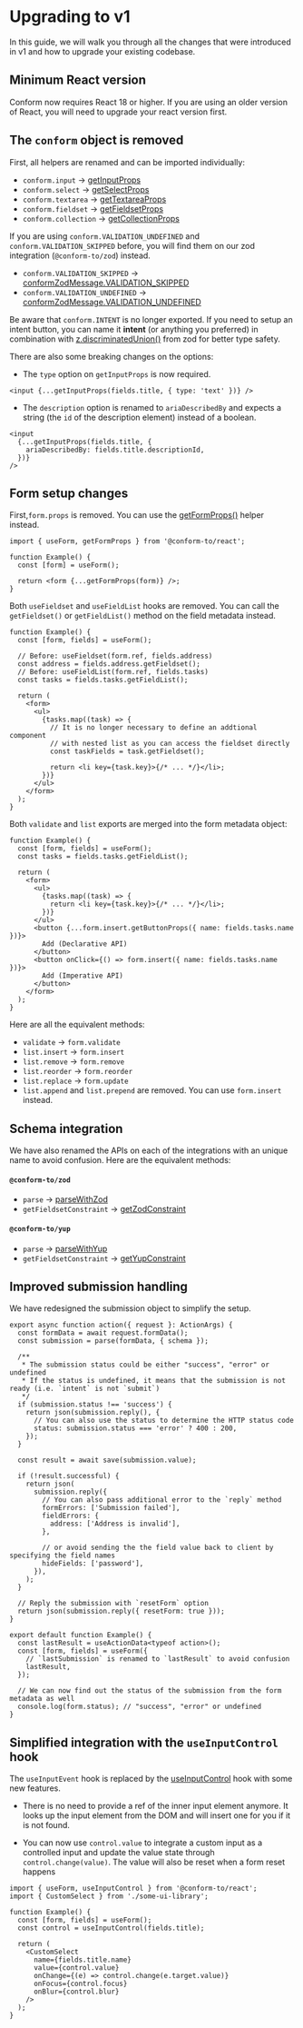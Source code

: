 # Upgrading to v1

In this guide, we will walk you through all the changes that were introduced in v1 and how to upgrade your existing codebase.

## Minimum React version

Conform now requires React 18 or higher. If you are using an older version of React, you will need to upgrade your react version first.

## The `conform` object is removed

First, all helpers are renamed and can be imported individually:

- `conform.input` -> [getInputProps](./api//react/getInputProps.md)
- `conform.select` -> [getSelectProps](./api/react/getSelectProps.md)
- `conform.textarea` -> [getTextareaProps](./api/react/getTextareaProps.md)
- `conform.fieldset` -> [getFieldsetProps](./api/react/getFieldsetProps.md)
- `conform.collection` -> [getCollectionProps](./api/react/getCollectionProps.md)

If you are using `conform.VALIDATION_UNDEFINED` and `conform.VALIDATION_SKIPPED` before, you will find them on our zod integration (`@conform-to/zod`) instead.

- `conform.VALIDATION_SKIPPED` -> [conformZodMessage.VALIDATION_SKIPPED](./api/zod/conformZodMessage.md#conformzodmessagevalidation_skipped)
- `conform.VALIDATION_UNDEFINED` -> [conformZodMessage.VALIDATION_UNDEFINED](./api/zod/conformZodMessage.md#conformzodmessagevalidation_undefined)

Be aware that `conform.INTENT` is no longer exported. If you need to setup an intent button, you can name it **intent** (or anything you preferred) in combination with [z.discriminatedUnion()](https://zod.dev/?id=discriminated-unions) from zod for better type safety.

There are also some breaking changes on the options:

- The `type` option on `getInputProps` is now required.

```tsx
<input {...getInputProps(fields.title, { type: 'text' })} />
```

- The `description` option is renamed to `ariaDescribedBy` and expects a string (the `id` of the description element) instead of a boolean.

```tsx
<input
  {...getInputProps(fields.title, {
    ariaDescribedBy: fields.title.descriptionId,
  })}
/>
```

## Form setup changes

First,`form.props` is removed. You can use the [getFormProps()](./api/react/getFormProps.md) helper instead.

```tsx
import { useForm, getFormProps } from '@conform-to/react';

function Example() {
  const [form] = useForm();

  return <form {...getFormProps(form)} />;
}
```

Both `useFieldset` and `useFieldList` hooks are removed. You can call the `getFieldset()` or `getFieldList()` method on the field metadata instead.

```tsx
function Example() {
  const [form, fields] = useForm();

  // Before: useFieldset(form.ref, fields.address)
  const address = fields.address.getFieldset();
  // Before: useFieldList(form.ref, fields.tasks)
  const tasks = fields.tasks.getFieldList();

  return (
    <form>
      <ul>
        {tasks.map((task) => {
          // It is no longer necessary to define an addtional component
          // with nested list as you can access the fieldset directly
          const taskFields = task.getFieldset();

          return <li key={task.key}>{/* ... */}</li>;
        })}
      </ul>
    </form>
  );
}
```

Both `validate` and `list` exports are merged into the form metadata object:

```tsx
function Example() {
  const [form, fields] = useForm();
  const tasks = fields.tasks.getFieldList();

  return (
    <form>
      <ul>
        {tasks.map((task) => {
          return <li key={task.key}>{/* ... */}</li>;
        })}
      </ul>
      <button {...form.insert.getButtonProps({ name: fields.tasks.name })}>
        Add (Declarative API)
      </button>
      <button onClick={() => form.insert({ name: fields.tasks.name })}>
        Add (Imperative API)
      </button>
    </form>
  );
}
```

Here are all the equivalent methods:

- `validate` -> `form.validate`
- `list.insert` -> `form.insert`
- `list.remove` -> `form.remove`
- `list.reorder` -> `form.reorder`
- `list.replace` -> `form.update`
- `list.append` and `list.prepend` are removed. You can use `form.insert` instead.

## Schema integration

We have also renamed the APIs on each of the integrations with an unique name to avoid confusion. Here are the equivalent methods:

#### `@conform-to/zod`

- `parse` -> [parseWithZod](./api/zod/parseWithZod.md)
- `getFieldsetConstraint` -> [getZodConstraint](./api/zod/getZodConstraint.md)

#### `@conform-to/yup`

- `parse` -> [parseWithYup](./api/yup/parseWithYup.md)
- `getFieldsetConstraint` -> [getYupConstraint](./api/yup/getYupConstraint.md)

## Improved submission handling

We have redesigned the submission object to simplify the setup.

```tsx
export async function action({ request }: ActionArgs) {
  const formData = await request.formData();
  const submission = parse(formData, { schema });

  /**
   * The submission status could be either "success", "error" or undefined
   * If the status is undefined, it means that the submission is not ready (i.e. `intent` is not `submit`)
   */
  if (submission.status !== 'success') {
    return json(submission.reply(), {
      // You can also use the status to determine the HTTP status code
      status: submission.status === 'error' ? 400 : 200,
    });
  }

  const result = await save(submission.value);

  if (!result.successful) {
    return json(
      submission.reply({
        // You can also pass additional error to the `reply` method
        formErrors: ['Submission failed'],
        fieldErrors: {
          address: ['Address is invalid'],
        },

        // or avoid sending the the field value back to client by specifying the field names
        hideFields: ['password'],
      }),
    );
  }

  // Reply the submission with `resetForm` option
  return json(submission.reply({ resetForm: true }));
}

export default function Example() {
  const lastResult = useActionData<typeof action>();
  const [form, fields] = useForm({
    // `lastSubmission` is renamed to `lastResult` to avoid confusion
    lastResult,
  });

  // We can now find out the status of the submission from the form metadata as well
  console.log(form.status); // "success", "error" or undefined
}
```

## Simplified integration with the `useInputControl` hook

The `useInputEvent` hook is replaced by the [useInputControl](./api/react/useInputControl.md) hook with some new features.

- There is no need to provide a ref of the inner input element anymore. It looks up the input element from the DOM and will insert one for you if it is not found.

- You can now use `control.value` to integrate a custom input as a controlled input and update the value state through `control.change(value)`. The value will also be reset when a form reset happens

```tsx
import { useForm, useInputControl } from '@conform-to/react';
import { CustomSelect } from './some-ui-library';

function Example() {
  const [form, fields] = useForm();
  const control = useInputControl(fields.title);

  return (
    <CustomSelect
      name={fields.title.name}
      value={control.value}
      onChange={(e) => control.change(e.target.value)}
      onFocus={control.focus}
      onBlur={control.blur}
    />
  );
}
```
